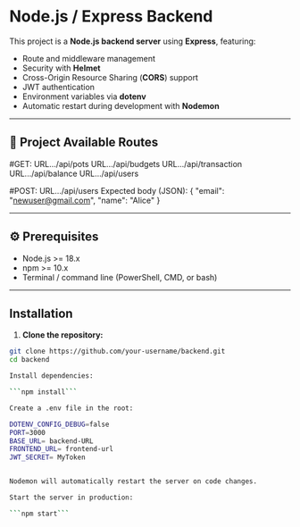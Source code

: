 # Node.js / Express Backend

This project is a **Node.js backend server** using **Express**, featuring:  
- Route and middleware management  
- Security with **Helmet**  
- Cross-Origin Resource Sharing (**CORS**) support  
- JWT authentication  
- Environment variables via **dotenv**  
- Automatic restart during development with **Nodemon**  

---

## 📂 Project Available Routes
#GET:
URL.../api/pots
URL.../api/budgets
URL.../api/transaction
URL.../api/balance
URL.../api/users

#POST:
URL.../api/users
Expected body (JSON): 
{
  "email": "newuser@gmail.com",
  "name": "Alice"
}

---

## ⚙️ Prerequisites

- Node.js >= 18.x  
- npm >= 10.x  
- Terminal / command line (PowerShell, CMD, or bash)  

---

## Installation

1. **Clone the repository:**
```bash
git clone https://github.com/your-username/backend.git
cd backend

Install dependencies:

```npm install```

Create a .env file in the root:

DOTENV_CONFIG_DEBUG=false
PORT=3000
BASE_URL= backend-URL
FRONTEND_URL= frontend-url
JWT_SECRET= MyToken


Nodemon will automatically restart the server on code changes.

Start the server in production:

```npm start```



